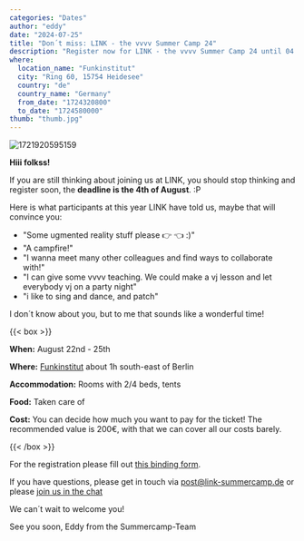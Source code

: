 ```yaml
---
categories: "Dates"
author: "eddy"
date: "2024-07-25"
title: "Don´t miss: LINK - the vvvv Summer Camp 24"
description: "Register now for LINK - the vvvv Summer Camp 24 until 04 August"
where:
  location_name: "Funkinstitut"
  city: "Ring 60, 15754 Heidesee"
  country: "de"
  country_name: "Germany"
  from_date: "1724320800"
  to_date: "1724580000"
thumb: "thumb.jpg"
---
```


![1721920595159](image/index/1721920595159.png)

**Hiii folkss!**

If you are still thinking about joining us at LINK, you should stop thinking and register soon, the **deadline is the 4th of August**. :P

Here is what participants at this year LINK have told us, maybe that will convince you:

- "Some ugmented reality stuff please 👉 👈 :)"
- "A campfire!"
- "I wanna meet many other colleagues and find ways to collaborate with!"
- "I can give some vvvv teaching. We could make a vj lesson and let everybody vj on a party night"
- "i like to sing and dance, and patch"

I don´t know about you, but to me that sounds like a wonderful time!

{{< box >}}

**When:** August 22nd - 25th

**Where:** [Funkinstitut](https://www.google.com/maps/place/Funkinstitut/@52.2400775,13.8031136,15.79z/data=!4m7!3m6!1s0x47a823316c0554f9:0xbae1fbf0680531a0!8m2!3d52.2386641!4d13.8155728!15sCg5mdW5rIGluc3RpdHV0ZZIBD2dhdGVkX2NvbW11bml0eeABAA!16s%2Fg%2F11mhg2x5mt?entry=tts) about 1h south-east of Berlin

**Accommodation:** Rooms with 2/4 beds, tents

**Food:** Taken care of

**Cost:** You can decide how much you want to pay for the ticket! The recommended value is 200€, with that we can cover all our costs barely.

{{< /box >}}

For the registration please fill out [this binding form](https://docs.google.com/forms/d/e/1FAIpQLSdQv2IvrPGJSop_l4JMWFQmg2CUOXMyVzy9e0G5veA8Zp_uTw/viewform?usp=sf_link).

If you have questions, please get in touch via [post@link-summercamp.de](mailto:post@link-summercamp.de) or please [join us in the chat](https://matrix.to/#/#link24:matrix.org)

We can´t wait to welcome you!

See you soon,
Eddy from the Summercamp-Team
